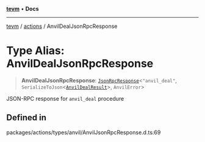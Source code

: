 [**tevm**](../../README.md) • **Docs**

***

[tevm](../../modules.md) / [actions](../README.md) / AnvilDealJsonRpcResponse

# Type Alias: AnvilDealJsonRpcResponse

> **AnvilDealJsonRpcResponse**: [`JsonRpcResponse`](../../index/type-aliases/JsonRpcResponse.md)\<`"anvil_deal"`, `SerializeToJson`\<[`AnvilDealResult`](AnvilDealResult.md)\>, `AnvilError`\>

JSON-RPC response for `anvil_deal` procedure

## Defined in

packages/actions/types/anvil/AnvilJsonRpcResponse.d.ts:69
